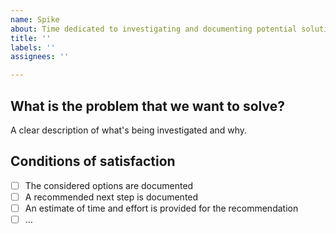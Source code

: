 ```yaml
---
name: Spike
about: Time dedicated to investigating and documenting potential solutions to a problem.
title: ''
labels: ''
assignees: ''

---
```


<!--
⚠️ Public content warning ⚠️
Issues created in this repository will be publicly available on the Internet. Please do not include any sensitive or internal information in your issue.

🔒 Reporting security vulnerabilities 🔒
Do not create issues about security vulnerabilities. Please consult our security policy for instructions about how to safely report a security issue: https://github.com/az-digital/az_quickstart/security/policy
-->

## What is the problem that we want to solve?
A clear description of what's being investigated and why.

## Conditions of satisfaction
- [ ] The considered options are documented
- [ ] A recommended next step is documented
- [ ] An estimate of time and effort is provided for the recommendation
- [ ] …
